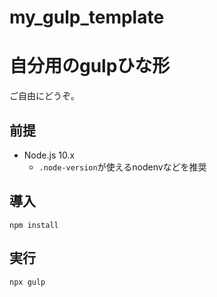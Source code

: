 my_gulp_template
=====================

# 自分用のgulpひな形

ご自由にどうぞ。

## 前提
* Node.js 10.x
    * `.node-version`が使えるnodenvなどを推奨


## 導入
    npm install

## 実行
    npx gulp
